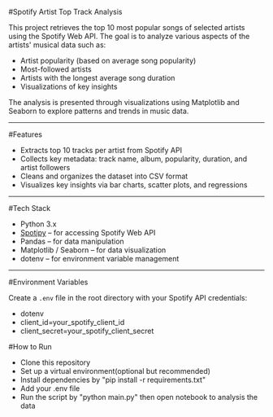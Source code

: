 #Spotify Artist Top Track Analysis

This project retrieves the top 10 most popular songs of selected artists using the Spotify Web API. The goal is to analyze various aspects of the artists' musical data such as:

- Artist popularity (based on average song popularity)
- Most-followed artists
- Artists with the longest average song duration
- Visualizations of key insights

The analysis is presented through visualizations using Matplotlib and Seaborn to explore patterns and trends in music data.

---

#Features

- Extracts top 10 tracks per artist from Spotify API
- Collects key metadata: track name, album, popularity, duration, and artist followers
- Cleans and organizes the dataset into CSV format
- Visualizes key insights via bar charts, scatter plots, and regressions

---

#Tech Stack

- Python 3.x
- [Spotipy](https://spotipy.readthedocs.io/) – for accessing Spotify Web API
- Pandas – for data manipulation
- Matplotlib / Seaborn – for data visualization
- dotenv – for environment variable management

---

#Environment Variables

Create a `.env` file in the root directory with your Spotify API credentials:
- dotenv
- client_id=your_spotify_client_id
-  client_secret=your_spotify_client_secret

#How to Run
- Clone this repository
- Set up a virtual environment(optional but recommended)
- Install dependencies by "pip install -r requirements.txt"
- Add your .env file
- Run the script by "python main.py" then open notebook to analysis the data
